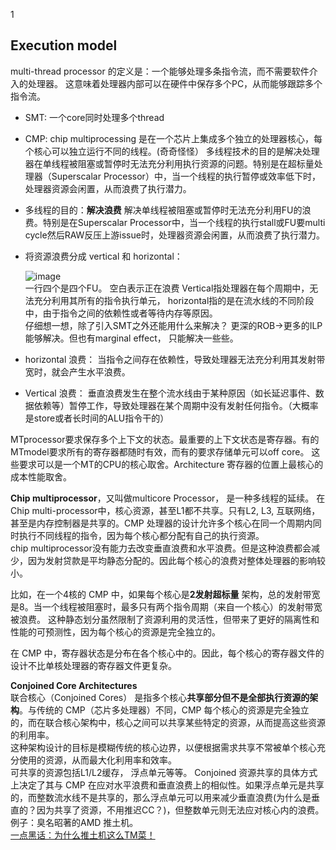 1











## Execution model
multi-thread processor 的定义是：一个能够处理多条指令流，而不需要软件介入的处理器。  这意味着处理器内部可以在硬件中保存多个PC，从而能够跟踪多个指令流。   
- SMT: 一个core同时处理多个thread
- CMP: chip multiprocessing 是在一个芯片上集成多个独立的处理器核心，每个核心可以独立运行不同的线程。(奇奇怪怪）
多线程技术的目的是解决处理器在单线程被阻塞或暂停时无法充分利用执行资源的问题。特别是在超标量处理器（Superscalar Processor）中，当一个线程的执行暂停或效率低下时，处理器资源会闲置，从而浪费了执行潜力。

- 多线程的目的：**解决浪费**  解决单线程被阻塞或暂停时无法充分利用FU的浪费。特别是在Superscalar Processor中，当一个线程的执行stall或FU要multi cycle然后RAW反压上游issue时，处理器资源会闲置，从而浪费了执行潜力。
- 将资源浪费分成 vertical 和 horizontal：

  ![image](https://github.com/user-attachments/assets/7ee6d245-4c1f-4f10-b6c1-51ff6b461047)     
一行四个是四个FU。 空白表示正在浪费 Vertical指处理器在每个周期中，无法充分利用其所有的指令执行单元， horizontal指的是在流水线的不同阶段中，由于指令之间的依赖性或者等待内存等原因。      
仔细想一想，除了引入SMT之外还能用什么来解决？ 更深的ROB->更多的ILP能够解决。但也有marginal effect， 只能解决一些些。     
- horizontal 浪费： 当指令之间存在依赖性，导致处理器无法充分利用其发射带宽时，就会产生水平浪费。   
- Vertical 浪费： 垂直浪费发生在整个流水线由于某种原因（如长延迟事件、数据依赖等）暂停工作，导致处理器在某个周期中没有发射任何指令。（大概率是store或者长时间的ALU指令干的）

MTprocessor要求保存多个上下文的状态。最重要的上下文状态是寄存器。有的MTmodel要求所有的寄存器都随时有效，而有的要求存储单元可以off core。 这些要求可以是一个MT的CPU的核心取舍。Architecture 寄存器的位置上最核心的成本性能取舍。    


**Chip multiprocessor**，又叫做multicore Processor， 是一种多线程的延续。 在Chip multi-processor中，核心资源，甚至L1都不共享。只有L2, L3, 互联网络，甚至是内存控制器是共享的。CMP 处理器的设计允许多个核心在同一个周期内同时执行不同线程的指令，因为每个核心都分配有自己的执行资源。  
chip multiprocessor没有能力去改变垂直浪费和水平浪费。但是这种浪费都会减少，因为发射贷款是平均静态分配的。因此每个核心的浪费对整体处理器的影响较小。   

比如，在一个4核的 CMP 中，如果每个核心是**2发射超标量** 架构，总的发射带宽是8。当一个线程被阻塞时，最多只有两个指令周期（来自一个核心）的发射带宽被浪费。  这种静态划分虽然限制了资源利用的灵活性，但带来了更好的隔离性和性能的可预测性，因为每个核心的资源是完全独立的。 

在 CMP 中，寄存器状态是分布在各个核心中的。因此，每个核心的寄存器文件的设计不比单核处理器的寄存器文件更复杂。    

**Conjoined Core Architectures**  
联合核心（Conjoined Cores） 是指多个核心**共享部分但不是全部执行资源的架构**。与传统的 CMP（芯片多处理器）不同，CMP 每个核心的资源是完全独立的，而在联合核心架构中，核心之间可以共享某些特定的资源，从而提高这些资源的利用率。  
这种架构设计的目标是模糊传统的核心边界，以便根据需求共享不常被单个核心充分使用的资源，从而最大化利用率和效率。  
可共享的资源包括L1/L2缓存， 浮点单元等等。 Conjoined 资源共享的具体方式上决定了其与 CMP 在应对水平浪费和垂直浪费上的相似性。如果浮点单元是共享的，而整数流水线不是共享的，那么浮点单元可以用来减少垂直浪费(为什么是垂直的？因为共享了资源，不用推迟CC？)，但整数单元则无法应对核心内的浪费。  
例子：臭名昭著的AMD 推土机。  
[一点黑话：为什么推土机这么TM菜！](https://www.reddit.com/r/Amd/comments/5q91tn/what_made_the_bulldozer_architecture_so_bad/)    







